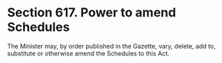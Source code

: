 # Section 617. Power to amend Schedules

The Minister may, by order published in the Gazette, vary, delete, add to, substitute or otherwise amend the Schedules to this Act.


